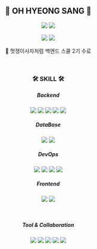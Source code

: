 
<div align="center">
  
## 👋 OH HYEONG SANG 👋 
  
  
  <img src="https://github-readme-stats.vercel.app/api?username=ohy1023"/>
  <img src="http://mazassumnida.wtf/api/v2/generate_badge?boj=zvyg1023"/>
  

  <a href="https://velog.io/@zvyg1023"><img src="https://img.shields.io/badge/-TechBlog-20C997?style=flat-square&logo=Velog&logoColor=white&"/></a>
  <a href="/"><img src="https://img.shields.io/badge/-Portfolio-000000?style=flat-square&logo=Notion&logoColor=white"/></a>
    
  🦁 멋쟁이사자처럼 백엔드 스쿨 2기 수료   
 

  <br>
 
</div>

<div align = "center">

### 🛠 SKILL 🛠
<h5> Backend </h5>

<img src="https://img.shields.io/badge/Python-3776AB?style=for-the-badge&logo=Python&logoColor=white"/>
<img src = "https://img.shields.io/badge/Java-007396?style=for-the-badge&logo=Java&logoColor=white" >
<img src = "https://img.shields.io/badge/Bpring Boot-6DB33F?style=for-the-badge&logo=springboot&logoColor=white" >
<img src = "https://img.shields.io/badge/Spring Security-6DB33F?style=for-the-badge&logo=springsecurity&logoColor=white" >
<img src = "https://img.shields.io/badge/JSON Web Tokens-000000?style=for-the-badge&logo=JSON Web Tokens&logoColor=white" >
<br/>

<h5> DataBase </h5>

<img src = "https://img.shields.io/badge/mysql-4479A1?style=for-the-badge&logo=mysql&logoColor=white" >
<img src = "https://img.shields.io/badge/oracle-F80000?style=for-the-badge&logo=oracle&logoColor=white" >

<br/>

<h5> DevOps </h5>

<img src="https://img.shields.io/badge/github actions-2088FF?style=for-the-badge&logo=github actions&logoColor=white">

<img src="https://img.shields.io/badge/docker-2496ED?style=for-the-badge&logo=docker&logoColor=white">

<img src="https://img.shields.io/badge/aws S3-569A31?style=for-the-badge&logo=Amazon S3&logoColor=white">

<img src="https://img.shields.io/badge/aws EC2-FF9900?style=for-the-badge&logo=Amazon EC2&logoColor=white">

<br/>

<h5> Frontend </h5>

<img
src = "https://img.shields.io/badge/html5-E34F26?style=for-the-badge&logo=html5&logoColor=white" >
<img
src = "https://img.shields.io/badge/javascript-F7DF1E?style=for-the-badge&logo=javascript&logoColor=black" >

<br/>

<h5> Tool & Collaboration </h5>

<img
src = "https://img.shields.io/badge/PyCharm-000000?style=for-the-badge&logo=PyCharm&logoColor=white" >
<img
src = "https://img.shields.io/badge/IntelliJ IDEA-000000?style=for-the-badge&logo=IntelliJ IDEA&logoColor=white" >
<img
src = "https://img.shields.io/badge/github-181717?style=for-the-badge&logo=GitHub&logoColor=white" >
<img
src = "https://img.shields.io/badge/gitlab-FC6D26?style=for-the-badge&logo=GitLab&logoColor=white" >
<img
src = "https://img.shields.io/badge/Notion-000000?style=for-the-badge&logo=Notion&logoColor=white" >

<br/>
<br/>

</div>
